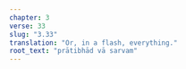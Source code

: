 ```yaml
---
chapter: 3
verse: 33
slug: "3.33"
translation: "Or, in a flash, everything."
root_text: "prātibhād vā sarvam"
---
```


